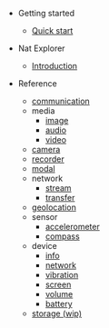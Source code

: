 - Getting started
	- [Quick start](started.md#quick-start)

- Nat Explorer
	- [Introduction](explorer.md)

- Reference
	- [communication](reference/communication.md)
	- media
		+ [image](reference/media/image.md)
		+ [audio](reference/media/audio.md)
		+ [video](reference/media/video.md)
	- [camera](reference/camera.md)
	- [recorder](reference/recorder.md)
	- [modal](reference/modal.md)
	- network
		+ [stream](reference/network/stream.md)
		+ [transfer](reference/network/transfer.md)
	- [geolocation](reference/geolocation.md)
	- sensor
		+ [accelerometer](reference/sensor/accelerometer.md)
		+ [compass](reference/sensor/compass.md)
	- device
		+ [info](reference/device/info.md)
		+ [network](reference/device/network.md)
		+ [vibration](reference/device/vibration.md)
		+ [screen](reference/device/screen.md)
		+ [volume](reference/device/volume.md)
		+ [battery](reference/device/battery.md)
	- [storage (wip)](reference/storage.md)
